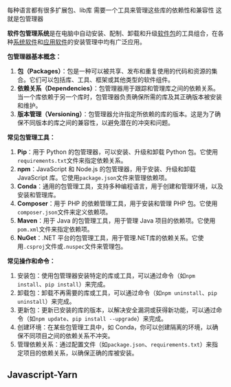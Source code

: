 每种语言都有很多扩展包、lib库
需要一个工具来管理这些库的依赖性和兼容性
这就是包管理器

**软件包管理系统**是在电脑中自动安装、配制、卸载和升级[软件包](https://zh.wikipedia.org/wiki/%E8%BD%AF%E4%BB%B6%E5%8C%85 "软件包")的工具组合，在各种[系统软件](https://zh.wikipedia.org/wiki/%E7%B3%BB%E7%BB%9F%E8%BD%AF%E4%BB%B6 "系统软件")和[应用软件](https://zh.wikipedia.org/wiki/%E5%BA%94%E7%94%A8%E8%BD%AF%E4%BB%B6 "应用软件")的安装管理中均有广泛应用。

**包管理器基本概念：**
1. **包（Packages）**：包是一种可以被共享、发布和重复使用的代码和资源的集合。它们可以包括库、工具、框架或其他类型的软件组件。
2. **依赖关系（Dependencies）**：包管理器用于跟踪和管理库之间的依赖关系。当一个库依赖于另一个库时，包管理器负责确保所需的库及其正确版本被安装和维护。
3. **版本管理（Versioning）**：包管理器允许指定所依赖的库的版本。这是为了确保不同版本的库之间的兼容性，以避免潜在的冲突和问题。

**常见包管理工具：**
1. **Pip**：用于 Python 的包管理器，可以安装、升级和卸载 Python 包。它使用`requirements.txt`文件来指定依赖关系。
2. **npm**：JavaScript 和 Node.js 的包管理器，用于安装、升级和卸载 JavaScript 库。它使用`package.json`文件来管理依赖项。
3. **Conda**：通用的包管理工具，支持多种编程语言，用于创建和管理环境，以及安装和管理库。
4. **Composer**：用于 PHP 的依赖管理工具，用于安装和管理 PHP 包。它使用`composer.json`文件来定义依赖项。
5. **Maven**：用于 Java 的包管理工具，用于管理 Java 项目的依赖项。它使用`pom.xml`文件来指定依赖项。
6. **NuGet**：.NET 平台的包管理工具，用于管理.NET库的依赖关系。它使用`.csproj`文件或`.nuspec`文件来管理包。 

**常见操作和命令：**
1. 安装包：使用包管理器安装特定的库或工具，可以通过命令（如`npm install`、`pip install`）来完成。
2. 卸载包：卸载不再需要的库或工具，可以通过命令（如`npm uninstall`、`pip uninstall`）来完成。
3. 更新包：更新已安装的库的版本，以解决安全漏洞或获得新功能，可以通过命令（如`npm update`、`pip install --upgrade`）来完成。
4. 创建环境：在某些包管理工具中，如 Conda，你可以创建隔离的环境，以确保不同项目之间的依赖关系不冲突。
5. 管理依赖关系：通过配置文件（如`package.json`、`requirements.txt`）来指定项目的依赖关系，以确保正确的库被安装。

## Javascript-Yarn





